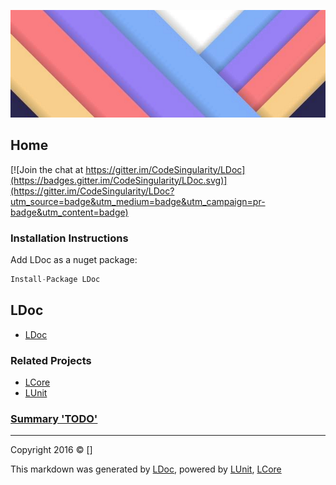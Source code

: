 ![](LDoc/Content/LDoc-banner-large.png "")

## Home

[![Join the chat at https://gitter.im/CodeSingularity/LDoc](https://badges.gitter.im/CodeSingularity/LDoc.svg)](https://gitter.im/CodeSingularity/LDoc?utm_source=badge&utm_medium=badge&utm_campaign=pr-badge&utm_content=badge)

### Installation Instructions
Add LDoc as a nuget package:
```cs
Install-Package LDoc
```

## LDoc

 - [LDoc](LDoc/docs/LDoc.md)

### Related Projects
- [LCore](https://github.com/CodeSingularity/LCore) 
- [LUnit](https://github.com/CodeSingularity/LUnit) 

### [Summary &#39;TODO&#39;](TagSummary_TODO.md)



---

Copyright 2016 &copy; [] [](TableOfContents.md)

This markdown was generated by [LDoc](https://github.com/CodeSingularity/LDoc), powered by [LUnit](https://github.com/CodeSingularity/LUnit), [LCore](https://github.com/CodeSingularity/LCore)
